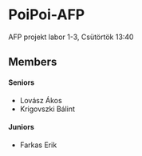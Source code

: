 # PoiPoi-AFP
AFP projekt labor 1-3, Csütörtök 13:40

## Members
#### Seniors
- Lovász Ákos
- Krigovszki Bálint

#### Juniors
- Farkas Erik
